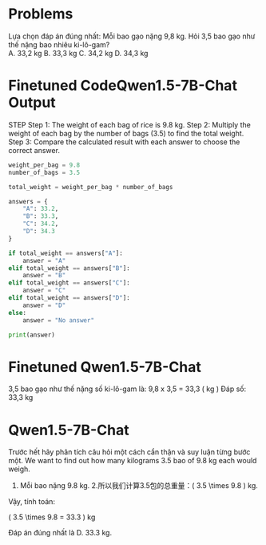 # Problems
Lựa chọn đáp án đúng nhất: Mỗi bao gạo nặng 9,8 kg. Hỏi 3,5 bao gạo như thế nặng bao nhiêu ki-lô-gam? \
A. 33,2 kg
B. 33,3 kg
C. 34,2 kg
D. 34,3 kg

# Finetuned CodeQwen1.5-7B-Chat Output
STEP
Step 1: The weight of each bag of rice is 9.8 kg.
Step 2: Multiply the weight of each bag by the number of bags (3.5) to find the total weight.
Step 3: Compare the calculated result with each answer to choose the correct answer.

```python
weight_per_bag = 9.8
number_of_bags = 3.5

total_weight = weight_per_bag * number_of_bags

answers = {
    "A": 33.2,
    "B": 33.3,
    "C": 34.2,
    "D": 34.3
}

if total_weight == answers["A"]:
    answer = "A"
elif total_weight == answers["B"]:
    answer = "B"
elif total_weight == answers["C"]:
    answer = "C"
elif total_weight == answers["D"]:
    answer = "D"
else:
    answer = "No answer"

print(answer)
```

# Finetuned Qwen1.5-7B-Chat
3,5 bao gạo như thế nặng số ki-lô-gam là:
9,8  x  3,5  =  33,3 ( kg )
Đáp số: 33,3 kg


# Qwen1.5-7B-Chat
Trước hết hãy phân tích câu hỏi một cách cẩn thận và suy luận từng bước một. We want to find out how many kilograms 3.5 bao of 9.8 kg each would weigh.

1. Mỗi bao nặng 9.8 kg.
2.所以我们计算3.5包的总重量：\( 3.5 \times 9.8 \) kg.

Vậy, tính toán:

\( 3.5 \times 9.8 = 33.3 \) kg

Đáp án đúng nhất là D. 33.3 kg.
